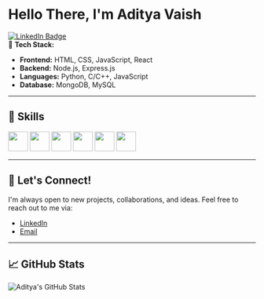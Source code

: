 # Hello There, I'm Aditya Vaish
[![LinkedIn Badge](https://img.shields.io/badge/LinkedIn-Aditya%20Vaish-blue?style=flat-square&logo=linkedin&logoColor=white)](https://www.linkedin.com/in/aditya-vaish-370494243/) <br>
🔧 **Tech Stack:**  
- **Frontend:** HTML, CSS, JavaScript, React   
- **Backend:** Node.js, Express.js  
- **Languages:** Python, C/C++, JavaScript 
- **Database:** MongoDB, MySQL 

---

## 🔧 Skills
<img src="https://img.shields.io/badge/-Python-3776AB?style=flat-square&logo=python&logoColor=white" height="40">
<img src="https://img.shields.io/badge/-C%2B%2B-00599C?style=flat-square&logo=c%2B%2B&logoColor=white" height="40">
<img src="https://img.shields.io/badge/-Java-007396?style=flat-square&logo=java&logoColor=white" height="40">
<img src="https://img.shields.io/badge/-JavaScript-F7DF1E?style=flat-square&logo=javascript&logoColor=black" height="40">
<img src="https://img.shields.io/badge/-MySQL-4479A1?style=flat-square&logo=mysql&logoColor=white" height="40">
<img src="https://img.shields.io/badge/-React-61DAFB?style=flat-square&logo=react&logoColor=black" height="40">

---

## 💬 Let's Connect!
I'm always open to new projects, collaborations, and ideas. Feel free to reach out to me via:

- [LinkedIn](https://www.linkedin.com/in/aditya-vaish-370494243/)  
- [Email](mailto:adityavaish846@gmail.com)

---

## 📈 GitHub Stats
![Aditya's GitHub Stats](https://github-readme-stats.vercel.app/api?username=vaishcodescape&show_icons=true&hide_title=true&count_private=true&hide=prs&theme=radical)
